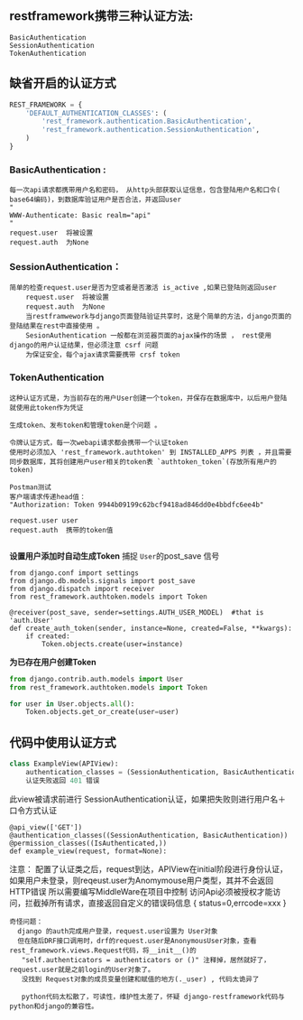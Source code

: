 
## restframework携带三种认证方法:

	BasicAuthentication
	SessionAuthentication
	TokenAuthentication


## 缺省开启的认证方式
```python
REST_FRAMEWORK = {
    'DEFAULT_AUTHENTICATION_CLASSES': (
        'rest_framework.authentication.BasicAuthentication',
        'rest_framework.authentication.SessionAuthentication',
    )
}
```

### BasicAuthentication :
```
每一次api请求都携带用户名和密码， 从http头部获取认证信息，包含登陆用户名和口令( base64编码)，到数据库验证用户是否合法，并返回user
"
WWW-Authenticate: Basic realm="api"
"
request.user  将被设置
request.auth  为None
```
### SessionAuthentication：
```
简单的检查request.user是否为空或者是否激活 is_active ,如果已登陆则返回user
	request.user  将被设置
	request.auth  为None
	当restframwework与django页面登陆验证共享时，这是个简单的方法，django页面的登陆结果在rest中直接使用 。
	SesionAuthentication 一般都在浏览器页面的ajax操作的场景 ， rest使用django的用户认证结果，但必须注意 csrf 问题
	为保证安全，每个ajax请求需要携带 crsf token
```

### TokenAuthentication
```
这种认证方式是，为当前存在的用户User创建一个token，并保存在数据库中，以后用户登陆就使用此token作为凭证

生成token、发布token和管理token是个问题 。

令牌认证方式，每一次webapi请求都会携带一个认证token
使用时必须加入 'rest_framework.authtoken' 到 INSTALLED_APPS 列表 ，并且需要同步数据库，其将创建用户user相关的token表 `authtoken_token`(存放所有用户的token)

Postman测试 
客户端请求传递head值：
"Authorization: Token 9944b09199c62bcf9418ad846dd0e4bbdfc6ee4b"

request.user user
request.auth  携带的token值


```
**设置用户添加时自动生成Token**
捕捉 `User`的post_save 信号
```
from django.conf import settings
from django.db.models.signals import post_save
from django.dispatch import receiver
from rest_framework.authtoken.models import Token

@receiver(post_save, sender=settings.AUTH_USER_MODEL)  #that is 'auth.User'
def create_auth_token(sender, instance=None, created=False, **kwargs):
    if created:
        Token.objects.create(user=instance)
```

**为已存在用户创建Token** 
```python
from django.contrib.auth.models import User
from rest_framework.authtoken.models import Token

for user in User.objects.all():
    Token.objects.get_or_create(user=user)
```



## 代码中使用认证方式

```python
class ExampleView(APIView):
    authentication_classes = (SessionAuthentication, BasicAuthentication,TokenAuthentication) 满足任何一个即可通过认证（ 查看 request.user, request.auth) 
    认证失败返回 401 错误
```
此view被请求前进行 SessionAuthentication认证，如果把失败则进行用户名＋口令方式认证

```
@api_view(['GET'])
@authentication_classes((SessionAuthentication, BasicAuthentication))
@permission_classes((IsAuthenticated,))
def example_view(request, format=None):

```
注意：
配置了认证类之后，request到达，APIView在initial阶段进行身份认证，如果用户未登录，则reqeust.user为Anomymouse用户类型，其并不会返回HTTP错误
所以需要编写MiddleWare在项目中控制 访问Api必须被授权才能访问，拦截掉所有请求，直接返回自定义的错误码信息 { status=0,errcode=xxx }




```
奇怪问题：
  django 的auth完成用户登录，request.user设置为 User对象
  但在随后DRF接口调用时，drf的request.user是AnonymousUser对象，查看rest_framework.views.Request代码，将__init__()的
   "self.authenticators = authenticators or ()" 注释掉，居然就好了，request.user就是之前login的User对象了。
   没找到 Request对象的成员变量创建和赋值的地方(._user) , 代码太诡异了

   python代码太松散了，可读性，维护性太差了，怀疑 django-restframework代码与python和django的兼容性。

```














